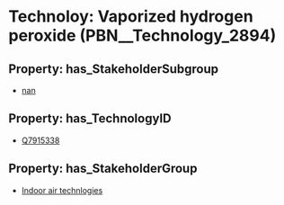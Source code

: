 # Technoloy: __Vaporized hydrogen peroxide__ (PBN__Technology_2894)

## Property: has_StakeholderSubgroup

* [nan](PBN__TechSubgroup_7)

## Property: has_TechnologyID

* [Q7915338](Q7915338)

## Property: has_StakeholderGroup

* [Indoor air technlogies](PBN__TechGroup_18)

